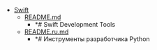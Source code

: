 - <a href = "E:\Node_projects\Node_Way\ArchivTSH_2\ArhivTimur_2\Tools-master\Swift\cat.Swift\dir.Swift.md">Swift</a>
    - <a href = "E:\Node_projects\Node_Way\ArchivTSH_2\ArhivTimur_2\Tools-master\Swift\README.md">README.md</a>
        - *# Swift Development Tools
    - <a href = "E:\Node_projects\Node_Way\ArchivTSH_2\ArhivTimur_2\Tools-master\Swift\README.ru.md">README.ru.md</a>
        - *# Инструменты разработчика Python
